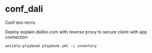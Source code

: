 # conf_dali
Conf exo recru

Deploy explain.dalibo.com with reverse proxy to secure client with app connection

```ansible-playbook playbook.yml -i inventory```
